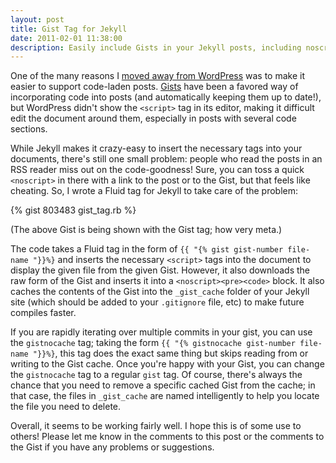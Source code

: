 ```yaml
---
layout: post
title: Gist Tag for Jekyll
date: 2011-02-01 11:38:00
description: Easily include Gists in your Jekyll posts, including noscript support.
---
```


One of the many reasons I [moved away from WordPress](/2011/01/30/so-long-wordpress.html) was to make it easier to support code-laden posts. [Gists](https://gist.github.com/) have been a favored way of incorporating code into posts (and automatically keeping them up to date!), but WordPress didn't show the `<script>` tag in its editor, making it difficult edit the document around them, especially in posts with several code sections.

While Jekyll makes it crazy-easy to insert the necessary tags into your documents, there's still one small problem: people who read the posts in an RSS reader miss out on the code-goodness! Sure, you can toss a quick `<noscript>` in there with a link to the post or to the Gist, but that feels like cheating. So, I wrote a Fluid tag for Jekyll to take care of the problem:

{% gist 803483 gist_tag.rb %}

(The above Gist is being shown with the Gist tag; how very meta.)

The code takes a Fluid tag in the form of `{{ "{% gist gist-number file-name "}}%}` and inserts the necessary `<script>` tags into the document to display the given file from the given Gist. However, it also downloads the raw form of the Gist and inserts it into a `<noscript><pre><code>` block. It also caches the contents of the Gist into the `_gist_cache` folder of your Jekyll site (which should be added to your `.gitignore` file, etc) to make future compiles faster.

If you are rapidly iterating over multiple commits in your gist, you can use the `gistnocache` tag; taking the form `{{ "{% gistnocache gist-number file-name "}}%}`, this tag does the exact same thing but skips reading from or writing to the Gist cache. Once you're happy with your Gist, you can change the `gistnocache` tag to a regular `gist` tag. Of course, there's always the chance that you need to remove a specific cached Gist from the cache; in that case, the files in `_gist_cache` are named intelligently to help you locate the file you need to delete.

Overall, it seems to be working fairly well. I hope this is of some use to others! Please let me know in the comments to this post or the comments to the Gist if you have any problems or suggestions.